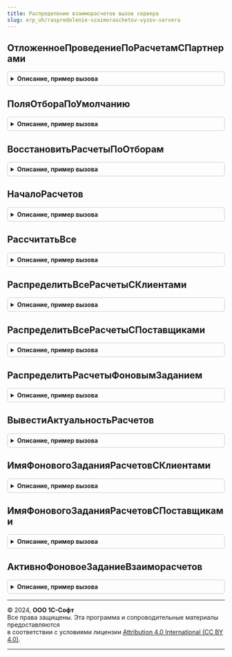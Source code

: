 ```yaml
---
title: Распределение взаиморасчетов вызов сервера
slug: erp_uh/raspredelenie-vzaimoraschetov-vyzov-servera
---
```



## ОтложенноеПроведениеПоРасчетамСПартнерами
<details style="margin: 1em 0; padding: 0.5em; border: 1px solid #ccc; border-radius: 6px;">

<summary style="font-weight: bold; cursor: pointer;">Описание, пример вызова</summary>

```bsl

// Метод вызывается из регламентного задания "Формирование движений по расчету с партнерами".
Процедура ОтложенноеПроведениеПоРасчетамСПартнерами() Экспорт
```

Пример вызова
```bsl
РаспределениеВзаиморасчетовВызовСервера.ОтложенноеПроведениеПоРасчетамСПартнерами() 
```
</details>

## ПоляОтбораПоУмолчанию
<details style="margin: 1em 0; padding: 0.5em; border: 1px solid #ccc; border-radius: 6px;">

<summary style="font-weight: bold; cursor: pointer;">Описание, пример вызова</summary>

```bsl

// Возвращает имена полей по умолчанию для использования в отчетах.
// Возвращаемое значение:
//  Структура:
//   * Организация - Строка - "Организация".
//   * Партнер     - Строка - "Партнер".
//   * Контрагент  - Строка - "Контрагент".
//   * Период      - Строка - "Период".
//
Функция ПоляОтбораПоУмолчанию() Экспорт
```

Пример вызова
```bsl
Результат = РаспределениеВзаиморасчетовВызовСервера.ПоляОтбораПоУмолчанию() 
```
</details>

## ВосстановитьРасчетыПоОтборам
<details style="margin: 1em 0; padding: 0.5em; border: 1px solid #ccc; border-radius: 6px;">

<summary style="font-weight: bold; cursor: pointer;">Описание, пример вызова</summary>

```bsl

// Метод вызывается из отчетов. Восстанавливает указанные расчеты только по указанным отборам в отчете.
// Параметры:
//		КомпоновщикНастроек - КомпоновщикНастроекКомпоновкиДанных -  Компоновщик настроек отчета.
//		ПоляОтбора - Структура - Содержит в себе обязательные поля аналитик с указанием,
//								 как данные поля называются в отчете.
//		ДопСвойства - Структура - Содержит в себе доп. свойства отчета. При запуске расчета
//								  в доп. свойствах взводится признак "ГраницаВзаиморасчетов".
//								  Проверяется другими механизмами, показывает что расчет не актуален.
//		РасчетКВосстановлению - Строка - Имя расчета к восстановлению. Если параметр не заполнен,
//										то выполнятся все расчеты.
Процедура ВосстановитьРасчетыПоОтборам(КомпоновщикНастроек, ПоляОтбора, ДопСвойства, РасчетКВосстановлению = Неопределено) Экспорт
```

Пример вызова
```bsl
РаспределениеВзаиморасчетовВызовСервера.ВосстановитьРасчетыПоОтборам(КомпоновщикНастроек, ПоляОтбора, ДопСвойства, РасчетКВосстановлению);
```
</details>

## НачалоРасчетов
<details style="margin: 1em 0; padding: 0.5em; border: 1px solid #ccc; border-radius: 6px;">

<summary style="font-weight: bold; cursor: pointer;">Описание, пример вызова</summary>

```bsl

// Возвращает минимальную дату, на которую неактуален расчет (расчеты).
// Параметры:
//		КонецРасчета - Дата - Верхняя граница анализа актуальности расчетов.
//		АналитикиКРасчету - Структура - Содержит аналитики по партнерам или организациям, по которым необходим расчет:
//			* АналитикиУчетаПоПартнерам - Массив - Содержит массив ключей аналитик по партнерам.
//			* Организации - Массив - Содержит массив организаций.
//		РасчетКВосстановлению - Строка - Имя расчета для анализа. Если параметр не указан,
//										 то анализируются все расчеты.
//		НомерЗадания - Число - Если заполнено, то анализируются расчеты только по этому номеру.
// Возвращаемое значение:
//  Дата - Минимальная дата, на которую неактуален расчет.
Функция НачалоРасчетов(КонецРасчета, АналитикиКРасчету = Неопределено, РасчетКВосстановлению = Неопределено, НомерЗадания = Неопределено) Экспорт
```

Пример вызова
```bsl
Результат = РаспределениеВзаиморасчетовВызовСервера.НачалоРасчетов(КонецРасчета, АналитикиКРасчету, РасчетКВосстановлению, НомерЗадания);
```
</details>

## РассчитатьВсе
<details style="margin: 1em 0; padding: 0.5em; border: 1px solid #ccc; border-radius: 6px;">

<summary style="font-weight: bold; cursor: pointer;">Описание, пример вызова</summary>

```bsl

// Выполняет полный расчеты с клиентами и поставщиками по указанную дату.
// Параметры:
//		ОкончаниеПериодаРасчета - Дата - Граница по которую выполняется расчет.
// 		АналитикиРасчета - Структура - Перечень аналитик, по которым требуется выполнить расчет. См. метод АналитикиРасчета.
Процедура РассчитатьВсе(ОкончаниеПериодаРасчета, АналитикиРасчета = Неопределено) Экспорт
```

Пример вызова
```bsl
РаспределениеВзаиморасчетовВызовСервера.РассчитатьВсе(ОкончаниеПериодаРасчета, АналитикиРасчета);
```
</details>

## РаспределитьВсеРасчетыСКлиентами
<details style="margin: 1em 0; padding: 0.5em; border: 1px solid #ccc; border-radius: 6px;">

<summary style="font-weight: bold; cursor: pointer;">Описание, пример вызова</summary>

```bsl

// Выполняет полный расчет с клиентами по указанную дату.
// Параметры:
//		ОкончаниеПериодаРасчета - Дата - Граница по которую выполняется расчет.
//		АналитикиРасчета - Структура - Содержит аналитики по партнерам или организациям, по которым необходим расчет:
//			* АналитикиУчетаПоПартнерам - Массив - Содержит массив ключей аналитик по партнерам.
//			* Организации - Массив - Содержит массив организаций.
Процедура РаспределитьВсеРасчетыСКлиентами(ОкончаниеПериодаРасчета, АналитикиРасчета = Неопределено) Экспорт
```

Пример вызова
```bsl
РаспределениеВзаиморасчетовВызовСервера.РаспределитьВсеРасчетыСКлиентами(ОкончаниеПериодаРасчета, АналитикиРасчета);
```
</details>

## РаспределитьВсеРасчетыСПоставщиками
<details style="margin: 1em 0; padding: 0.5em; border: 1px solid #ccc; border-radius: 6px;">

<summary style="font-weight: bold; cursor: pointer;">Описание, пример вызова</summary>

```bsl

// Выполняет полный расчет с поставщиками по указанную дату.
// Параметры:
//		ОкончаниеПериодаРасчета - Дата - Граница по которую выполняется расчет.
//		АналитикиРасчета - Структура - Содержит аналитики по партнерам или организациям, по которым необходим расчет:
//			* АналитикиУчетаПоПартнерам - Массив - Содержит массив ключей аналитик по партнерам.
//			* Организации - Массив - Содержит массив организаций.
Процедура РаспределитьВсеРасчетыСПоставщиками(ОкончаниеПериодаРасчета, АналитикиРасчета = Неопределено) Экспорт
```

Пример вызова
```bsl
РаспределениеВзаиморасчетовВызовСервера.РаспределитьВсеРасчетыСПоставщиками(ОкончаниеПериодаРасчета, АналитикиРасчета);
```
</details>

## РаспределитьРасчетыФоновымЗаданием
<details style="margin: 1em 0; padding: 0.5em; border: 1px solid #ccc; border-radius: 6px;">

<summary style="font-weight: bold; cursor: pointer;">Описание, пример вызова</summary>

```bsl

// Выполняет актуализацию расчетов в фоновом задании.
// Параметры:
//		КонецРасчета - Дата - Дата окончания актуализации.
//		АналитикиРасчета - Структура - Содержит аналитики по партнерам или организациям, по которым необходим расчет:
//			* АналитикиУчетаПоПартнерам - Массив - Содержит массив ключей аналитик по партнерам.
//			* Организации - Массив - Содержит массив организаций.
//		РасчетКВосстановлению - Строка - Имя расчета к актуализации. Если не заполнено, то актуализируются все расчеты.
//		Ключ - Строка - ключ фонового задания.
Процедура РаспределитьРасчетыФоновымЗаданием(КонецРасчета = Неопределено, АналитикиРасчета = Неопределено, РасчетКВосстановлению = Неопределено, Ключ = "") Экспорт
```

Пример вызова
```bsl
РаспределениеВзаиморасчетовВызовСервера.РаспределитьРасчетыФоновымЗаданием(КонецРасчета, АналитикиРасчета, РасчетКВосстановлению, Ключ);
```
</details>

## ВывестиАктуальностьРасчетов
<details style="margin: 1em 0; padding: 0.5em; border: 1px solid #ccc; border-radius: 6px;">

<summary style="font-weight: bold; cursor: pointer;">Описание, пример вызова</summary>

```bsl

// Выводит в макет информационную надпись о запущенном фоновом задании.
Процедура ВывестиАктуальностьРасчетов(Макет, ПараметрыРасчета) Экспорт
```

Пример вызова
```bsl
РаспределениеВзаиморасчетовВызовСервера.ВывестиАктуальностьРасчетов(Макет, ПараметрыРасчета) 
```
</details>

## ИмяФоновогоЗаданияРасчетовСКлиентами
<details style="margin: 1em 0; padding: 0.5em; border: 1px solid #ccc; border-radius: 6px;">

<summary style="font-weight: bold; cursor: pointer;">Описание, пример вызова</summary>

```bsl

// Возвращает имя фонового задания распределения взаиморасчетов с клиентами.
// Возвращаемое значение:
//  Строка - Имя фонового задания.
Функция ИмяФоновогоЗаданияРасчетовСКлиентами() Экспорт
```

Пример вызова
```bsl
Результат = РаспределениеВзаиморасчетовВызовСервера.ИмяФоновогоЗаданияРасчетовСКлиентами() 
```
</details>

## ИмяФоновогоЗаданияРасчетовСПоставщиками
<details style="margin: 1em 0; padding: 0.5em; border: 1px solid #ccc; border-radius: 6px;">

<summary style="font-weight: bold; cursor: pointer;">Описание, пример вызова</summary>

```bsl

// Возвращает имя фонового задания распределения взаиморасчетов с поставщиками.
// Возвращаемое значение:
//  Строка - Имя фонового задания.
Функция ИмяФоновогоЗаданияРасчетовСПоставщиками() Экспорт
```

Пример вызова
```bsl
Результат = РаспределениеВзаиморасчетовВызовСервера.ИмяФоновогоЗаданияРасчетовСПоставщиками() 
```
</details>

## АктивноФоновоеЗаданиеВзаиморасчетов
<details style="margin: 1em 0; padding: 0.5em; border: 1px solid #ccc; border-radius: 6px;">

<summary style="font-weight: bold; cursor: pointer;">Описание, пример вызова</summary>

```bsl

// Возвращает признак активности задания распределения расчетов
// Возвращаемое значение:
//  Булево - Фоновое задание активно.
Функция АктивноФоновоеЗаданиеВзаиморасчетов() Экспорт
```

Пример вызова
```bsl
Результат = РаспределениеВзаиморасчетовВызовСервера.АктивноФоновоеЗаданиеВзаиморасчетов() 
```
</details>

---

© 2024, **ООО 1С-Софт**  
Все права защищены. Эта программа и сопроводительные материалы предоставляются  
в соответствии с условиями лицензии [Attribution 4.0 International (CC BY 4.0)](https://creativecommons.org/licenses/by/4.0/legalcode).

---
